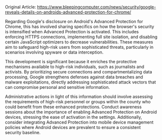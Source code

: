 Original Article: https://www.bleepingcomputer.com/news/security/google-reveals-details-on-androids-advanced-protection-for-chrome/

Regarding Google's disclosure on Android's Advanced Protection for Chrome, this has involved sharing specifics on how the browser's security is intensified when Advanced Protection is activated. This includes enforcing HTTPS connections, implementing full site isolation, and disabling certain JavaScript optimizers to decrease vulnerabilities. These measures aim to safeguard high-risk users from sophisticated threats, particularly in scenarios involving spyware or data interception.

This development is significant because it enriches the protective mechanisms available to high-risk individuals, such as journalists and activists. By prioritizing secure connections and compartmentalizing data processing, Google strengthens defenses against data breaches and malware exploitations, directly addressing sophisticated attack vectors that can compromise personal and sensitive information.

Administrative actions in light of this information should involve assessing the requirements of high-risk personnel or groups within the county who could benefit from these enhanced protections. Conduct awareness sessions about the importance of enabling Advanced Protection on Android devices, stressing the ease of activation in the settings. Additionally, consider integrating Advanced Protection into mobile device management policies where Android devices are prevalent to ensure a consistent security baseline.